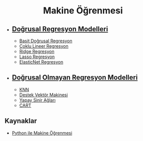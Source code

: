 <h1 align="center"> Makine Öğrenmesi </h1>

* ## [Doğrusal Regresyon Modelleri](https://github.com/kubrakurt/machine_learning_resource/tree/main/1%20-%20Doğrusal%20Regresyon%20Modelleri)
  * [Basit Doğrusal Regresyon](https://github.com/kubrakurt/machine_learning_resource/blob/main/1%20-%20Doğrusal%20Regresyon%20Modelleri/1%20-%20Basit%20Doğrusal%20Regresyon.ipynb)
  * [Çoklu Lineer Regresyon](https://github.com/kubrakurt/machine_learning_resource/blob/main/1%20-%20Doğrusal%20Regresyon%20Modelleri/2%20-%20Çoklu%20Lineer%20Regresyon.ipynb)
  * [Ridge Regresyon](https://github.com/kubrakurt/machine_learning_resource/blob/main/1%20-%20Doğrusal%20Regresyon%20Modelleri/3%20-%20Ridge%20Regresyon.ipynb)
  * [Lasso Regresyon](https://github.com/kubrakurt/machine_learning_resource/blob/main/1%20-%20Doğrusal%20Regresyon%20Modelleri/4%20-%20Lasso%20Regresyon.ipynb)
  * [ElasticNet Regresyon](https://github.com/kubrakurt/machine_learning_resource/blob/main/1%20-%20Doğrusal%20Regresyon%20Modelleri/5%20-%20ElasticNet%20Regresyon.ipynb)
* ## [Doğrusal Olmayan Regresyon Modelleri](https://github.com/kubrakurt/machine_learning_resource/tree/main/2%20-%20Doğrusal%20Olmayan%20Regresyon%20Modelleri)
  * [KNN](https://github.com/kubrakurt/machine_learning_resource/blob/main/2%20-%20Doğrusal%20Olmayan%20Regresyon%20Modelleri/1%20-%20KNN.ipynb)
  * [Destek Vektör Makinesi](https://github.com/kubrakurt/machine_learning_resource/blob/main/2%20-%20Doğrusal%20Olmayan%20Regresyon%20Modelleri/2%20-%20Destek%20Vektör%20Makinesi.ipynb)
  * [Yapay Sinir Ağları](https://github.com/kubrakurt/machine_learning_resource/blob/main/2%20-%20Doğrusal%20Olmayan%20Regresyon%20Modelleri/3%20-%20Yapay%20Sinir%20Ağları.ipynb)
  * [CART](https://github.com/kubrakurt/machine_learning_resource/blob/main/2%20-%20Doğrusal%20Olmayan%20Regresyon%20Modelleri/4%20-%20CART.ipynb)

## Kaynaklar

* [Python ile Makine Öğrenmesi](https://www.udemy.com/course/python-ile-makine-ogrenmesi/)
